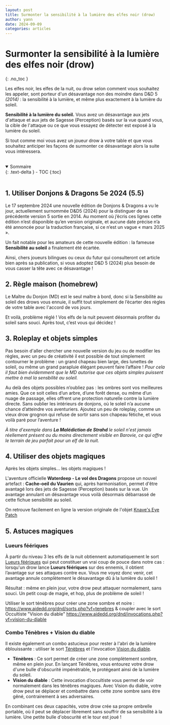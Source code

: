 ```yaml
---
layout: post
title: Surmonter la sensibilité à la lumière des elfes noir (drow)
author: yann
date: 2024-09-09
categories: articles
---
```


# Surmonter la sensibilité à la lumière des elfes noir (drow)
{: .no_toc }

Les elfes noir, les elfes de la nuit, ou drow selon comment vous souhaitez les appeler, sont porteur d'un désavantage non des moindre dans D&D 5 _(2014)_ : la sensibilité à la lumière, et même plus exactement à la lumière du soleil.

**Sensibilité à la lumière du soleil.** Vous avez un désavantage aux jets d'attaque et aux jets de Sagesse (Perception) basés sur ​​la vue quand vous, la cible de l'attaque ou ce que vous essayez de détecter est exposé à la lumière du soleil.

Si tout comme moi vous avez un joueur drow à votre table et que vous souhaitez anticiper les façons de surmonter ce désavantage alors la suite vous intéressera.

<br />

<details open markdown="block">
  <summary>
    Sommaire
  </summary>
  {: .text-delta }
- TOC
{:toc}
</details>

<br />

## 1. Utiliser Donjons & Dragons 5e 2024 (5.5)

Le 17 septembre 2024 une nouvelle édition de Donjons & Dragons a vu le jour, actuellement surnommée D&D5 (2024) pour la distinguer de sa précédente version 5 sortie en 2014. Au moment où j’écris ces lignes cette édition n’est disponible qu’en version originale, et aucune date précise n’a été annoncée pour la traduction française, si ce n’est un vague « mars 2025 ».

Un fait notable pour les amateurs de cette nouvelle édition : la fameuse **Sensibilité au soleil** a finalement été écartée.

Ainsi, chers joueurs bilingues ou ceux du futur qui consulteront cet article bien après sa publication, si vous adoptez D&D 5 (2024) plus besoin de vous casser la tête avec ce désavantage !


## 2. Règle maison (homebrew)

Le Maître du Donjon (MD) est le seul maître à bord, donc si la Sensibilité au soleil des drows vous ennuie, il suffit tout simplement de l’écarter des règles de votre table avec l'accord de vos jours. 

Et voilà, problème réglé ! Vos elfs de la nuit peuvent désormais profiter du soleil sans souci. Après tout, c’est vous qui décidez !


## 3. Roleplay et objets simples

Pas besoin d'aller chercher une nouvelle version du jeu ou de modifier les règles, avec un peu de créativité il est possible de tout simplement contourner le problème : un grand chapeau bien large, des lunettes de soleil, ou même un grand parapluie élégant peuvent faire l’affaire ! 
*Pour cela il faut bien évidemment que le MD autorise que ces objets simples puissent mettre à mal la sensbilité au soleil.*

Au delà des objets possibles n’oubliez pas : les ombres sont vos meilleures amies. Que ce soit celles d’un arbre, d’une forêt dense, ou même d’un nuage de passage, elles offrent une protection naturelle contre la lumière directe. Sans oublier les intérieurs de donjons, où le soleil n’a aucune chance d’atteindre vos aventuriers. Ajoutez un peu de roleplay, comme un vieux drow grognon qui refuse de sortir sans son chapeau fétiche, et vous voilà paré pour l’aventure !

*À titre d'exemple dans **La Malédiction de Strahd** le soleil n'est jamais réellement présent ou du moins directement visible en Barovie, ce qui offre le terrain de jeu parfait pour un elf de la nuit.*


## 4. Utiliser des objets magiques

Après les objets simples... les objets magiques !

L'aventure officielle **Waterdeep - Le vol des Dragons** propose un nouvel artefact : **Cache-oeil du Vaurien** qui, après harmonisation, permet d'être avantagé lors des jets de Sagesse (Perception) basés sur la vue. Un avantage annulant un désavantage vous voilà désormais débarrassé de cette fichue sensibilité au soleil.

On retrouve facilement en ligne la version originale de l'objet [Knave's Eye Patch](http://dnd5e.wikidot.com/wondrous-items:knaves-eye-patch)


## 5. Astuces magiques

### Lueurs féériques

À partir du niveau 3 les elfs de la nuit obtiennent automatiquement le sort [Lueurs féériques](https://www.aidedd.org/dnd/sorts.php?vf=lueurs-feeriques) qui peut constituer un vrai coup de pouce dans notre cas : lorsqu'un drow lance **Lueurs féériques** sur des ennemis, il obtient l’avantage sur ses attaques contre eux. Vous me voyez donc venir, cet avantage annule complètement le désavantage dû à la lumière du soleil ! 

Résultat : même en plein jour, votre drow peut attaquer normalement, sans souci. Un petit coup de magie, et hop, plus de problème de soleil !

Utiliser le sort ténèbres pour créer une zone sombre et noire : https://www.aidedd.org/dnd/sorts.php?vf=tenebres & coupler avec le sort Occultiste "Vision du diable" https://www.aidedd.org/dnd/invocations.php?vf=vision-du-diable

### Combo Ténèbres + Vision du diable

Il existe également un combo astucieux pour rester à l'abri de la lumière éblouissante : utiliser le sort [Ténèbres](https://www.aidedd.org/dnd/sorts.php?vf=tenebres) et l'invocation [Vision du diable](https://www.aidedd.org/dnd/invocations.php?vf=vision-du-diable).
 - **Ténèbres** : Ce sort permet de créer une zone complètement sombre, même en plein jour. En lançant Ténèbres, vous entourez votre drow d'une bulle d'obscurité impénétrable, le protégeant ainsi de la lumière du soleil.
 - **Vision du diable** : Cette invocation d’occultiste vous permet de voir normalement dans les ténèbres magiques. Avec Vision du diable, votre drow peut se déplacer et combattre dans cette zone sombre sans être gêné, contrairement à ses adversaires.

En combinant ces deux capacités, votre drow crée sa propre ombrelle portable, où il peut se déplacer librement sans souffrir de sa sensibilité à la lumière. Une petite bulle d'obscurité et le tour est joué !

